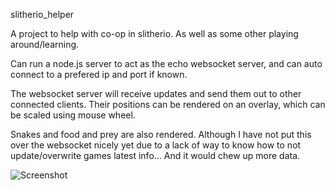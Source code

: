 slitherio_helper

A project to help with co-op in slitherio.
As well as some other playing around/learning.

Can run a node.js server to act as the echo websocket server, and can auto connect to a prefered ip and port if known.

The websocket server will receive updates and send them out to other connected clients.
Their positions can be rendered on an overlay, which can be scaled using mouse wheel.

Snakes and food and prey are also rendered.
Although I have not put this over the websocket nicely yet due to a lack of way to know how to not update/overwrite games latest info... And it would chew up more data.

![Screenshot](https://i.imgur.com/mafk6rC.jpg)